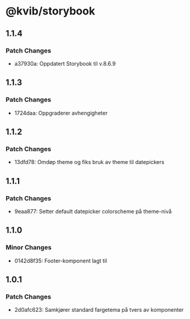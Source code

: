# @kvib/storybook

## 1.1.4

### Patch Changes

- a37930a: Oppdatert Storybook til v.8.6.9

## 1.1.3

### Patch Changes

- 1724daa: Oppgraderer avhengigheter

## 1.1.2

### Patch Changes

- 13dfd78: Omdøp theme og fiks bruk av theme til datepickers

## 1.1.1

### Patch Changes

- 9eaa877: Setter default datepicker colorscheme på theme-nivå

## 1.1.0

### Minor Changes

- 0142d8f35: Footer-komponent lagt til

## 1.0.1

### Patch Changes

- 2d0afc623: Samkjører standard fargetema på tvers av komponenter
